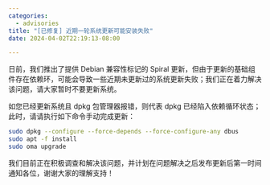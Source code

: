 ```yaml
---
categories:
  - advisories
title: "[已修复] 近期一轮系统更新可能安装失败"
date: 2024-04-02T22:19:13-08:00

---
```


日前，我们推出了提供 Debian 兼容性标记的 Spiral 更新，但由于更新的基础组件存在依赖环，可能会导致一些近期未更新过的系统更新失败；我们正在着力解决该问题，请大家暂时不要更新系统。

如您已经更新系统且 dpkg 包管理器报错，则代表 dpkg 已经陷入依赖循环状态；此时，请请执行如下命令手动完成更新：

```bash
sudo dpkg --configure --force-depends --force-configure-any dbus
sudo apt -f install
sudo oma upgrade
```
我们目前正在积极调查和解决该问题，并计划在问题解决之后发布更新后第一时间通知各位，谢谢大家的理解支持！
